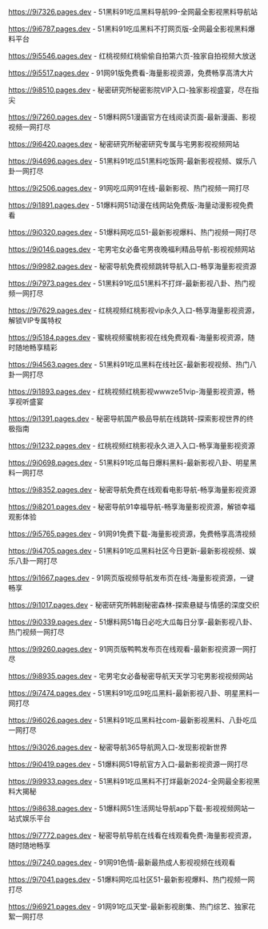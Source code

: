 
https://9i7326.pages.dev - 51黑料91吃瓜黑料导航99-全网最全影视黑料导航站

https://9i6787.pages.dev - 51黑料91吃瓜黑料不打网页版-全网最全影视黑料爆料平台

https://9i5546.pages.dev - 红桃视频红桃偷偷自拍第六页-独家自拍视频大放送

https://9i5517.pages.dev - 91网91版免费看-海量影视资源，免费畅享高清大片

https://9i8510.pages.dev - 秘密研究所秘密影院VIP入口-独家影视盛宴，尽在指尖

https://9i7260.pages.dev - 51爆料网51漫画官方在线阅读页面-最新漫画、影视视频一网打尽

https://9i6420.pages.dev - 秘密研究所秘密研究专属与宅男影视视频网站

https://9i4696.pages.dev - 51黑料91吃瓜51黑料吃饭网-最新影视视频、娱乐八卦一网打尽

https://9i2506.pages.dev - 91网吃瓜网91在线-最新影视、热门视频一网打尽

https://9i1891.pages.dev - 51爆料网51动漫在线网站免费版-海量动漫影视免费看

https://9i0320.pages.dev - 51爆料网吃瓜51-最新影视爆料、热门视频一网打尽

https://9i0146.pages.dev - 宅男宅女必备宅男夜晚福利精品导航-影视视频网站

https://9i9982.pages.dev - 秘密导航免费视频跳转导航入口-畅享海量影视资源

https://9i7973.pages.dev - 51黑料91吃瓜51黑料不打烊-最新影视八卦、热门视频一网打尽

https://9i7629.pages.dev - 红桃视频红桃影视vip永久入口-畅享海量影视资源，解锁VIP专属特权

https://9i5184.pages.dev - 蜜桃视频蜜桃影视在线免费观看-海量影视资源，随时随地畅享精彩

https://9i4563.pages.dev - 51黑料91吃瓜黑料在线社区-最新影视视频、热门八卦一网打尽

https://9i1893.pages.dev - 红桃视频红桃影视wwwze51vip-海量影视资源，畅享视听盛宴

https://9i1391.pages.dev - 秘密导航国产极品导航在线跳转-探索影视世界的终极指南

https://9i1232.pages.dev - 红桃视频红桃影视永久进入入口-畅享海量影视资源

https://9i0698.pages.dev - 51黑料91吃瓜每日爆料黑料-最新影视八卦、明星黑料一网打尽

https://9i8352.pages.dev - 秘密导航免费在线观看电影导航-畅享海量影视资源

https://9i8201.pages.dev - 秘密导航91幸福导航-畅享海量影视资源，解锁幸福观影体验

https://9i5765.pages.dev - 91网91免费下载-海量影视资源，免费畅享高清视频

https://9i4705.pages.dev - 51黑料91吃瓜黑料社区今日更新-最新影视视频、娱乐八卦一网打尽

https://9i1667.pages.dev - 91网页版视频导航发布页在线-海量影视资源，一键畅享

https://9i1017.pages.dev - 秘密研究所韩剧秘密森林-探索悬疑与情感的深度交织

https://9i0339.pages.dev - 51爆料网51每日必吃大瓜每日分享-最新影视八卦、热门视频一网打尽

https://9i9260.pages.dev - 91网页版鸭鸭发布页在线观看-最新影视资源一网打尽

https://9i8935.pages.dev - 宅男宅女必备秘密导航天天学习宅男影视视频网站

https://9i7474.pages.dev - 51黑料91吃瓜9吃瓜黑料-最新影视八卦、明星黑料一网打尽

https://9i6026.pages.dev - 51黑料91吃瓜黑料社com-最新影视黑料、八卦吃瓜一网打尽

https://9i3026.pages.dev - 秘密导航365导航网入口-发现影视新世界

https://9i0419.pages.dev - 51爆料网51导航官方入口-最新影视资源一网打尽

https://9i9933.pages.dev - 51黑料91吃瓜黑料不打烊最新2024-全网最全影视黑料大揭秘

https://9i8638.pages.dev - 51爆料网51生活网址导航app下载-影视视频网站一站式娱乐平台

https://9i7772.pages.dev - 秘密导航导航在线看在线观看免费-海量影视资源，随时随地畅享

https://9i7240.pages.dev - 91网91色情-最新最热成人影视视频在线观看

https://9i7041.pages.dev - 51爆料网吃瓜社区51-最新影视爆料、热门视频一网打尽

https://9i6921.pages.dev - 91网91吃瓜天堂-最新影视剧集、热门综艺、独家花絮一网打尽
